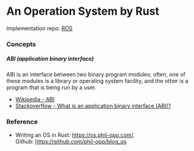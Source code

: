 # An Operation System by Rust

Implementation repo: [ROS](https://github.com/GarfieldZHU/ROS)



### Concepts

##### ABI (application binary interface)
ABI is an interface between two binary program modules; often, one of these modules is a library or operating system facility, and the other is a program that is being run by a user.

- [Wikipedia - ABI](https://en.wikipedia.org/wiki/Application_binary_interface)
- [Stackoverflow - What is an application binary interface (ABI)?
](https://stackoverflow.com/a/2456882/6732968)

### Reference

- Writing an OS in Rust: https://os.phil-opp.com/.    
  Github: https://github.com/phil-opp/blog_os
